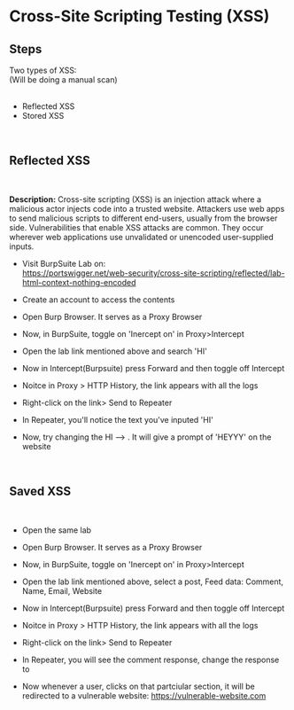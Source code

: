 
<h1>Cross-Site Scripting Testing (XSS)</h1>
<h2>Steps</h2>


  Two types of XSS:<br>
  (Will be doing a manual scan)
  <br><br>

  
- Reflected XSS
  <br>
- Stored XSS



<br>
<h2>Reflected XSS</h2>
<br>
<p><b>Description:</b> Cross-site scripting (XSS) is an injection attack where a malicious actor injects code into a trusted website. Attackers use web apps to send malicious scripts to different end-users, usually from the browser side. Vulnerabilities that enable XSS attacks are common. They occur wherever web applications use unvalidated or unencoded user-supplied inputs.</p>


- Visit BurpSuite Lab on: <br>
  https://portswigger.net/web-security/cross-site-scripting/reflected/lab-html-context-nothing-encoded


- Create an account to access the contents
- Open Burp Browser. It serves as a Proxy Browser

- Now, in BurpSuite, toggle on 'Inercept on' in Proxy>Intercept
- Open the lab link mentioned above and search 'HI'
- Now in Intercept(Burpsuite) press Forward and then toggle off Intercept
- Noitce in Proxy > HTTP History, the link appears with all the logs
- Right-click on the link> Send to Repeater
- In Repeater, you'll notice the text you've inputed 'HI'
- Now, try changing the HI --> <script>alert('HEYYY')</script>. It will give a prompt of 'HEYYY' on the website


<br>
<h2>Saved XSS</h2>
<br>

- Open the same lab
- Open Burp Browser. It serves as a Proxy Browser

- Now, in BurpSuite, toggle on 'Inercept on' in Proxy>Intercept
- Open the lab link mentioned above, select a post, Feed data: Comment, Name, Email, Website
- Now in Intercept(Burpsuite) press Forward and then toggle off Intercept
- Noitce in Proxy > HTTP History, the link appears with all the logs
- Right-click on the link> Send to Repeater
- In Repeater, you will see the comment response, change the response to <script>alert(0)</script>
- Now whenever a user, clicks on that partciular section, it will be redirected to a vulnerable website: https://vulnerable-website.com



